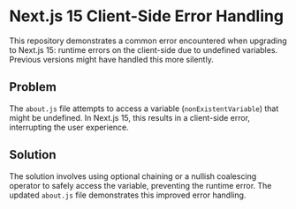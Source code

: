 # Next.js 15 Client-Side Error Handling

This repository demonstrates a common error encountered when upgrading to Next.js 15: runtime errors on the client-side due to undefined variables.  Previous versions might have handled this more silently.

## Problem

The `about.js` file attempts to access a variable (`nonExistentVariable`) that might be undefined.  In Next.js 15, this results in a client-side error, interrupting the user experience. 

## Solution

The solution involves using optional chaining or a nullish coalescing operator to safely access the variable, preventing the runtime error. The updated `about.js` file demonstrates this improved error handling.